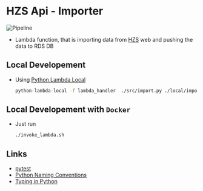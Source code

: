 # HZS Api - Importer

![Pipeline](https://github.com/HZS-Api/Importer/workflows/Pipeline/badge.svg)

- Lambda function, that is importing data from [HZS](https://www.hzscr.cz/clanek/aktualni-vyjezdy.aspx) web and pushing the data to RDS DB


## Local Developement

- Using [Python Lambda Local](https://github.com/HDE/python-lambda-local)
    ```bash
    python-lambda-local -f lambda_handler  ./src/import.py ./local/importer_event.json 
    ```

## Local Developement with `Docker`

- Just run
    ```bash
    ./invoke_lambda.sh
    ```

## Links

- [pytest](https://docs.pytest.org/en/latest/contents.html)
- [Python Naming Conventions](https://visualgit.readthedocs.io/en/latest/pages/naming_convention.html)
- [Typing in Python](https://docs.python.org/3/library/typing.html)
